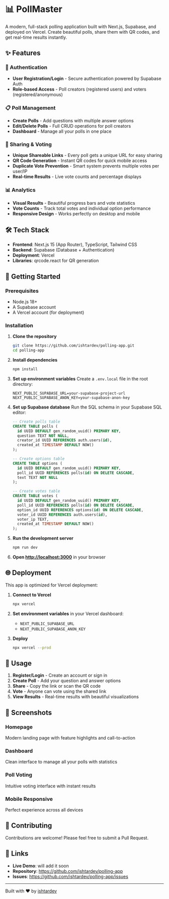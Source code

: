 
# 📊 PollMaster

A modern, full-stack polling application built with Next.js, Supabase, and deployed on Vercel. Create beautiful polls, share them with QR codes, and get real-time results instantly.

## ✨ Features

### 🔐 Authentication
- **User Registration/Login** - Secure authentication powered by Supabase Auth
- **Role-based Access** - Poll creators (registered users) and voters (registered/anonymous)

### 📋 Poll Management
- **Create Polls** - Add questions with multiple answer options
- **Edit/Delete Polls** - Full CRUD operations for poll creators
- **Dashboard** - Manage all your polls in one place

### 🔗 Sharing & Voting
- **Unique Shareable Links** - Every poll gets a unique URL for easy sharing
- **QR Code Generation** - Instant QR codes for quick mobile access
- **Duplicate Vote Prevention** - Smart system prevents multiple votes per user/IP
- **Real-time Results** - Live vote counts and percentage displays

### 📊 Analytics
- **Visual Results** - Beautiful progress bars and vote statistics
- **Vote Counts** - Track total votes and individual option performance
- **Responsive Design** - Works perfectly on desktop and mobile

## 🛠️ Tech Stack

- **Frontend**: Next.js 15 (App Router), TypeScript, Tailwind CSS
- **Backend**: Supabase (Database + Authentication)
- **Deployment**: Vercel
- **Libraries**: qrcode.react for QR generation

## 🚀 Getting Started

### Prerequisites
- Node.js 18+ 
- A Supabase account
- A Vercel account (for deployment)

### Installation

1. **Clone the repository**
   ```bash
   git clone https://github.com/ishtardev/polling-app.git
   cd polling-app
   ```

2. **Install dependencies**
   ```bash
   npm install
   ```

3. **Set up environment variables**
   Create a `.env.local` file in the root directory:
   ```env
   NEXT_PUBLIC_SUPABASE_URL=your-supabase-project-url
   NEXT_PUBLIC_SUPABASE_ANON_KEY=your-supabase-anon-key
   ```

4. **Set up Supabase database**
   Run the SQL schema in your Supabase SQL editor:
   ```sql
   -- Create polls table
   CREATE TABLE polls (
     id UUID DEFAULT gen_random_uuid() PRIMARY KEY,
     question TEXT NOT NULL,
     creator_id UUID REFERENCES auth.users(id),
     created_at TIMESTAMP DEFAULT NOW()
   );

   -- Create options table
   CREATE TABLE options (
     id UUID DEFAULT gen_random_uuid() PRIMARY KEY,
     poll_id UUID REFERENCES polls(id) ON DELETE CASCADE,
     text TEXT NOT NULL
   );

   -- Create votes table
   CREATE TABLE votes (
     id UUID DEFAULT gen_random_uuid() PRIMARY KEY,
     poll_id UUID REFERENCES polls(id) ON DELETE CASCADE,
     option_id UUID REFERENCES options(id) ON DELETE CASCADE,
     voter_id UUID REFERENCES auth.users(id),
     voter_ip TEXT,
     created_at TIMESTAMP DEFAULT NOW()
   );
   ```

5. **Run the development server**
   ```bash
   npm run dev
   ```

6. **Open [http://localhost:3000](http://localhost:3000)** in your browser

## 🌐 Deployment

This app is optimized for Vercel deployment:

1. **Connect to Vercel**
   ```bash
   npx vercel
   ```

2. **Set environment variables** in your Vercel dashboard:
   - `NEXT_PUBLIC_SUPABASE_URL`
   - `NEXT_PUBLIC_SUPABASE_ANON_KEY`

3. **Deploy**
   ```bash
   npx vercel --prod
   ```

## 📱 Usage

1. **Register/Login** - Create an account or sign in
2. **Create Poll** - Add your question and answer options
3. **Share** - Copy the link or scan the QR code
4. **Vote** - Anyone can vote using the shared link
5. **View Results** - Real-time results with beautiful visualizations

## 🎨 Screenshots

### Homepage
Modern landing page with feature highlights and call-to-action

### Dashboard
Clean interface to manage all your polls with statistics

### Poll Voting
Intuitive voting interface with instant results

### Mobile Responsive
Perfect experience across all devices

## 🤝 Contributing

Contributions are welcome! Please feel free to submit a Pull Request.

## 🔗 Links

- **Live Demo**: will add it soon 
- **Repository**: https://github.com/ishtardev/polling-app
- **Issues**: https://github.com/ishtardev/polling-app/issues

---

Built with ❤️ by [ishtardev](https://github.com/ishtardev) 

